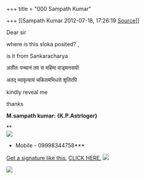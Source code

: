 +++
title = "000 Sampath Kumar"

+++
[[Sampath Kumar	2012-07-18, 17:26:19 [Source](https://groups.google.com/g/bvparishat/c/nfT2h_-GKjo)]]



Dear sir

where is this sloka posited? ,

is it from Sankaracharya

अतीतः पन्थानं तव स महिमा वाङ्मनसयॊ

अतद् व्यावृत्यायं चकितमभिधत्ते शृतिरपि

kindly reveal me

thanks  
  

**M.sampath kumar: {K.P.Astrloger}**

**   
![](https://ci4.googleusercontent.com/proxy/XJjbl3UgXUrtKnU5Xf78sDC0f_MHkoBM7Y5gTy9OMFhqr9y2HVU9l4YFOw-PCGUo3vmrX5Qh9W0MKU9U-mvsIFBpfxkOXvVIOhB-XzOVfABIfw6NWrjFgoLW8H4ypVENKeDQUoYtvKY7kzu-XwRi_wo=s0-d-e1-ft#https://s3.amazonaws.com/uploads.wisestamp.com/7eff67fa12206d2feab0d440deae6609/1330506185.png)  
*  Mobile - 09998344758***

[Get a signature like this.](http://r1.wisestamp.com/r/landing?promo=17&dest=http%3A%2F%2Fwww.wisestamp.com%2Femail-install%3Futm_source%3Dextension%26utm_medium%3Demail%26utm_campaign%3Dpromo_17) [CLICK HERE.](http://r1.wisestamp.com/r/landing?promo=17&dest=http%3A%2F%2Fwww.wisestamp.com%2Femail-install%3Futm_source%3Dextension%26utm_medium%3Demail%26utm_campaign%3Dpromo_17) ![](https://ci3.googleusercontent.com/proxy/urUSD_v9iw9cghtphrkKlr7Sae5p5H84gwlt8Y7kRouGRfbJ01GBQU3lTySX1H5xZTijZfWqlJZYCQ=s0-d-e1-ft#http://pr1.wisestamp.com/p.gif?promo=17)


![](https://ci4.googleusercontent.com/proxy/iSmgNYVKFqmOwg0-PAN7s4k5KyoPz5v0AwA1wYgpyaaZm8Bl1iwJWJJjE3UajQT5vsf6g78qc2gWhVukP4jGZjeB5z3rUqKt8N6Rvc8UKuDPM8gCj9J4rQwD0Sk8pnaxI0PDLDaAF6h4PjmYIdypen_n-AM=s0-d-e1-ft#https://wisestamp.appspot.com/pixel.png?p=chrome&v=3.11.16.100&t=1342612206312&u=9a4599b117eff67f)

